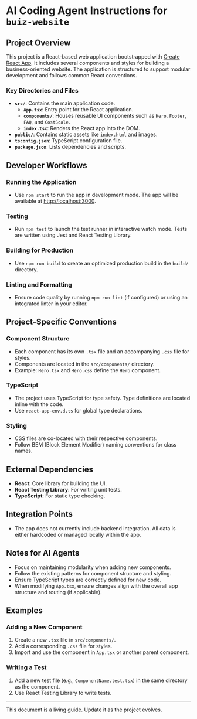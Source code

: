 # AI Coding Agent Instructions for `buiz-website`

## Project Overview
This project is a React-based web application bootstrapped with [Create React App](https://github.com/facebook/create-react-app). It includes several components and styles for building a business-oriented website. The application is structured to support modular development and follows common React conventions.

### Key Directories and Files
- **`src/`**: Contains the main application code.
  - **`App.tsx`**: Entry point for the React application.
  - **`components/`**: Houses reusable UI components such as `Hero`, `Footer`, `FAQ`, and `CostScale`.
  - **`index.tsx`**: Renders the React app into the DOM.
- **`public/`**: Contains static assets like `index.html` and images.
- **`tsconfig.json`**: TypeScript configuration file.
- **`package.json`**: Lists dependencies and scripts.

## Developer Workflows

### Running the Application
- Use `npm start` to run the app in development mode. The app will be available at [http://localhost:3000](http://localhost:3000).

### Testing
- Run `npm test` to launch the test runner in interactive watch mode. Tests are written using Jest and React Testing Library.

### Building for Production
- Use `npm run build` to create an optimized production build in the `build/` directory.

### Linting and Formatting
- Ensure code quality by running `npm run lint` (if configured) or using an integrated linter in your editor.

## Project-Specific Conventions

### Component Structure
- Each component has its own `.tsx` file and an accompanying `.css` file for styles.
- Components are located in the `src/components/` directory.
- Example: `Hero.tsx` and `Hero.css` define the `Hero` component.

### TypeScript
- The project uses TypeScript for type safety. Type definitions are located inline with the code.
- Use `react-app-env.d.ts` for global type declarations.

### Styling
- CSS files are co-located with their respective components.
- Follow BEM (Block Element Modifier) naming conventions for class names.

## External Dependencies
- **React**: Core library for building the UI.
- **React Testing Library**: For writing unit tests.
- **TypeScript**: For static type checking.

## Integration Points
- The app does not currently include backend integration. All data is either hardcoded or managed locally within the app.

## Notes for AI Agents
- Focus on maintaining modularity when adding new components.
- Follow the existing patterns for component structure and styling.
- Ensure TypeScript types are correctly defined for new code.
- When modifying `App.tsx`, ensure changes align with the overall app structure and routing (if applicable).

## Examples
### Adding a New Component
1. Create a new `.tsx` file in `src/components/`.
2. Add a corresponding `.css` file for styles.
3. Import and use the component in `App.tsx` or another parent component.

### Writing a Test
1. Add a new test file (e.g., `ComponentName.test.tsx`) in the same directory as the component.
2. Use React Testing Library to write tests.

---
This document is a living guide. Update it as the project evolves.